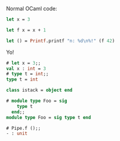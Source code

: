 Normal OCaml code:

```ocaml
let x = 3

let f x = x + 1

let () = Printf.printf "n: %d\n%!" (f 42)
```

Yo!

```ocaml
# let x = 3;;
val x : int = 3
# type t = int;;
type t = int
```

```ocaml
class istack = object end
```

```ocaml
# module type Foo = sig
    type t
  end;;
module type Foo = sig type t end
```


```ocaml skip
# Pipe.f ();;
- : unit
```
